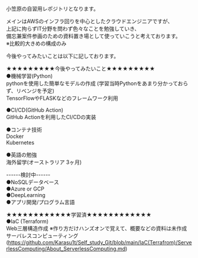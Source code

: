 小笠原の自習用レポジトリとなります。

メインはAWSのインフラ回りを中心としたクラウドエンジニアですが、  
上記に拘らずIT分野を問わず色々なことを勉強していき、  
備忘兼案件参画のための資料置き場として使っていこうと考えております。  
※比較的大きめの構成のみ  

今後やってみたいことは以下に記しております。  

★★★★★★★★★今後やってみたいこと★★★★★★★★★  
●機械学習(Python)  
  pythonを使用した簡単なモデルの作成  (学習当時Pythonをあまり分かっておらず、リベンジを予定)  
  TensorFlowやFLASKなどのフレームワーク利用  

●CI/CD(GitHub Action)  
  GitHub Actionを利用したCI/CDの実装

●コンテナ技術  
  Docker  
  Kubernetes  

●英語の勉強  
  海外留学(オーストラリア 3ヶ月)  

------検討中------  
●NoSQLデータベース  
●Azure or GCP  
●DeepLearning  
●アプリ開発/プログラム言語  

★★★★★★★★★★★★学習済★★★★★★★★★★★★  
●IaC (Terraform)   
  Web三層構造作成 ※作り方だけハンズオンで覚えて、概要などの資料は未作成  
  サーバレスコンピューティング (https://github.com/Karasu1t/Self_study_Git/blob/main/IaC(Terrafrom)/ServerlessComputing/About_ServerlessComputing.md)
